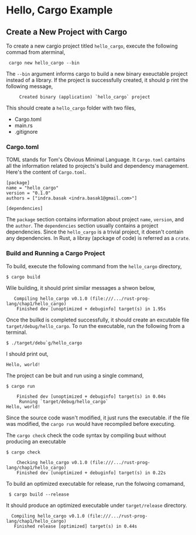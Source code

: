 # Hello, Cargo Example

## Create a New Project with Cargo
To create a new cargio project titled `hello_cargo`, execute the following 
commad from aterminal,

```
 cargo new hello_cargo --bin
```

The `--bin` argument informs cargo to build a new binary exeuctable project
instead of a library. If the project is successfully created, it should p
rint the following message,
```
     Created binary (application) `hello_cargo` project
```

This should create a `hello_cargo` folder with two files,
   - Cargo.toml
   - main.rs
   - .gitignore
   
### Cargo.toml
TOML stands for Tom's Obvious Minimal Language. It `Cargo.toml` cantains all the
information related to projects's build and dependency management. Here's the
content of `Cargo.toml`.

```
[package]
name = "hello_cargo"
version = "0.1.0"
authors = ["indra.basak <indra.basak1@gmail.com>"]

[dependencies]
```

The `package` section contains information about project `name`, `version`, and the
`author`. The `dependencies` section usually contains a project dependencies.
Since the `hello_cargo` is a trivial project, it doesn't contain any dependencies.
In Rust, a libray (apckage of code) is referred as a `crate`.

### Build and Running a Cargo Project
To build, execute the following command from the `hello_cargo` directory,
```
$ cargo build
```

Wile building, it should print similar messages a shwon below,

```
   Compiling hello_cargo v0.1.0 (file:///.../rust-prog-lang/chap1/hello_cargo)
    Finished dev [unoptimized + debuginfo] target(s) in 1.95s
```

Once the builkd is completed successfully, it should create an excutable
file `target/debug/hello_cargo`. To run the executable, run the following
from a  terminal.    

```
$ ./target/debu`g/hello_cargo
```

I should print out,
```
Hello, world!
```

The project can be buit and run using a single command,
```
$ cargo run
```

```
    Finished dev [unoptimized + debuginfo] target(s) in 0.04s
     Running `target/debug/hello_cargo`
Hello, world!
```

Since the source code wasn't modified, it just runs the executable. if the file
was modified, the `cargo run` would have recompiled before executing.

The `cargo check` check the code syntax by compiling buut without producing an executable
```
$ cargo check
```

```
    Checking hello_cargo v0.1.0 (file:///.../rust-prog-lang/chap1/hello_cargo)
    Finished dev [unoptimized + debuginfo] target(s) in 0.22s
```    

To build an optimized executable for release, run the folwoing comamand,

```
 $ cargo build --release
 ```
 
It should produce an optimized executable under `target/release` directory.
 ```
   Compiling hello_cargo v0.1.0 (file:///.../rust-prog-lang/chap1/hello_cargo)
    Finished release [optimized] target(s) in 0.44s
```